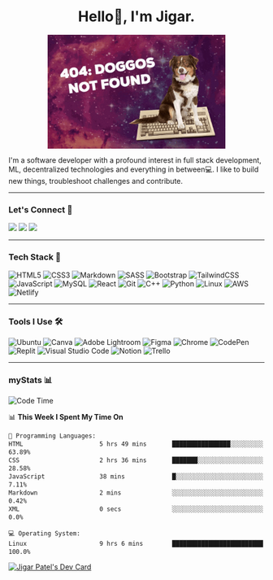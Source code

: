 <!--
"You might have a gift for the mystic arts, but you still have much to learn."
-Wong, 'Doctor Strange', 2016.
-->

<!--Need to use basic HTML & inline CSS cuz markdown doesn't allow you to tweak alignment directly (see docs here: http://daringfireball.net/projects/markdown/syntax#img)-->
<h1 align="center"> Hello👋, I'm Jigar. </h1>
<p align="center"> 
  <img align="center" src="404.gif" width="350">
</p>
<p>I'm a software developer with a profound interest in full stack development, ML, decentralized technologies and everything in between💻. I like to build new things, troubleshoot challenges and contribute.</p>

---

### Let's Connect 🔗
[![](https://img.shields.io/badge/linkedin-%230077B5.svg?&style=for-the-badge&logo=linkedin&logoColor=white0e76a8)](https://www.linkedin.com/in/jigar-patel-b0012912b/)
[![](https://img.shields.io/badge/twitter-%230077B5.svg?&style=for-the-badge&logo=twitter&logoColor=white&color=00acee)](https://twitter.com/jpxtel7)
[![](https://img.shields.io/badge/dev.to-0A0A0A?style=for-the-badge&logo=dev.to&logoColor=white)](https://dev.to/jpatel98)

---

### Tech Stack 🚀
![HTML5](https://img.shields.io/badge/html5-%23E34F26.svg?style=for-the-badge&logo=html5&logoColor=white)
![CSS3](https://img.shields.io/badge/css3-%231572B6.svg?style=for-the-badge&logo=css3&logoColor=white)
![Markdown](https://img.shields.io/badge/Markdown-000000?style=for-the-badge&logo=markdown&logoColor=white)
![SASS](https://img.shields.io/badge/SASS-hotpink.svg?style=for-the-badge&logo=SASS&logoColor=white)
![Bootstrap](https://img.shields.io/badge/bootstrap-%23563D7C.svg?style=for-the-badge&logo=bootstrap&logoColor=white)
![TailwindCSS](https://img.shields.io/badge/tailwindcss-%2338B2AC.svg?style=for-the-badge&logo=tailwind-css&logoColor=white)
![JavaScript](https://img.shields.io/badge/javascript-%23323330.svg?style=for-the-badge&logo=javascript&logoColor=%23F7DF1E)
![MySQL](https://img.shields.io/badge/MySQL-005C84?style=for-the-badge&logo=mysql&logoColor=white)
![React](https://img.shields.io/badge/react-%2320232a.svg?style=for-the-badge&logo=react&logoColor=%2361DAFB)
![Git](https://img.shields.io/badge/GIT-000000?style=for-the-badge&logo=git&logoColor=E44C30)
![C++](https://img.shields.io/badge/c++-%2300599C.svg?style=for-the-badge&logo=c%2B%2B&logoColor=white)
![Python](https://img.shields.io/badge/python-3670A0?style=for-the-badge&logo=python&logoColor=ffdd54)
![Linux](https://img.shields.io/badge/Linux-FCC624?style=for-the-badge&logo=linux&logoColor=black)
![AWS](https://img.shields.io/badge/Amazon_AWS-orange?style=for-the-badge&logo=amazonaws&logoColor=232F3E)
![Netlify](https://img.shields.io/badge/Netlify-00C7B7?style=for-the-badge&logo=netlify&logoColor=white)

---

### Tools I Use 🛠️ 
![Ubuntu](https://img.shields.io/badge/Ubuntu-E95420?style=for-the-badge&logo=ubuntu&logoColor=white)
![Canva](https://img.shields.io/badge/Canva-%2300C4CC.svg?style=for-the-badge&logo=Canva&logoColor=white)
![Adobe Lightroom](https://img.shields.io/badge/Adobe%20Lightroom-31A8FF?style=for-the-badge&logo=Adobe%20Lightroom&logoColor=white)
![Figma](https://img.shields.io/badge/figma-%23F24E1E.svg?style=for-the-badge&logo=figma&logoColor=white)
![Chrome](https://img.shields.io/badge/Google_chrome-000000?style=for-the-badge&logo=Google-chrome&logoColor=white)
![CodePen](https://img.shields.io/badge/CodePen-white?style=for-the-badge&logo=codepen&logoColor=black)
![Replit](https://img.shields.io/badge/Replit-000000?style=for-the-badge&logo=replit&logoColor=667881)
![Visual Studio Code](https://img.shields.io/badge/Visual%20Studio%20Code-0078d7.svg?style=for-the-badge&logo=visual-studio-code&logoColor=white)
![Notion](https://img.shields.io/badge/Notion-000000?style=for-the-badge&logo=notion&logoColor=white)
![Trello](https://img.shields.io/badge/Trello-0052CC?style=for-the-badge&logo=trello&logoColor=white)

---

### myStats 📊
<!--START_SECTION:waka-->
![Code Time](http://img.shields.io/badge/Code%20Time-22%20hrs%2046%20mins-blue)

📊 **This Week I Spent My Time On** 

```text
💬 Programming Languages: 
HTML                     5 hrs 49 mins       ████████████████░░░░░░░░░   63.89% 
CSS                      2 hrs 36 mins       ███████░░░░░░░░░░░░░░░░░░   28.58% 
JavaScript               38 mins             █░░░░░░░░░░░░░░░░░░░░░░░░   7.11% 
Markdown                 2 mins              ░░░░░░░░░░░░░░░░░░░░░░░░░   0.42% 
XML                      0 secs              ░░░░░░░░░░░░░░░░░░░░░░░░░   0.0%

💻 Operating System: 
Linux                    9 hrs 6 mins        █████████████████████████   100.0%

```
<!--END_SECTION:waka-->

<a href="https://app.daily.dev/jpxtel7"><img src="https://api.daily.dev/devcards/6a45886c73df45159ff5276f5263950a.png?r=e2m" width="400" alt="Jigar Patel's Dev Card"/></a>